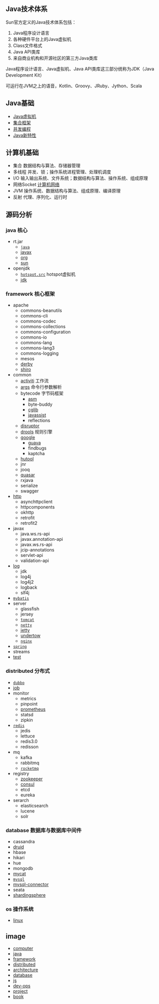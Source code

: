 ## Java技术体系
Sun官方定义的Java技术体系包括：
1. Java程序设计语言
2. 各种硬件平台上的Java虚拟机
3. Class文件格式
4. Java API类库
5. 来自商业机构和开源社区的第三方Java类库

Java程序设计语言、Java虚拟机、Java API类库这三部分统称为JDK（Java Development Kit）

可运行在JVM之上的语音，Kotlin、Groovy、JRuby、Jython、Scala

## Java基础
* [Java虚拟机](/docs/10-java/02-jvm.md)
* [集合框架](/docs/10-java/10-collection.md)
* [并发编程](/docs/10-java/50-concurrent.md)
* [Java新特性](/docs/10-java/blog/90-jdk-evolution.md)

## 计算机基础
* 集合 数据结构与算法、存储器管理
* 多线程 并发、锁；操作系统进程管理、处理机调度
* I/O 输入输出系统、文件系统；数据结构与算法、操作系统、组成原理
* 网络Socket [计算机网络](/docs/00-base/40-net.md)
* JVM 操作系统、数据结构与算法、组成原理、编译原理
* 反射 代理、序列化、运行时

## 源码分析

### java 核心
* rt.jar
  * [`java`](/docs/10-java/src/rt.jar.src/java/README.md)
  * [javax](/10-java/src/rt.jar.src/javax/README.md)
  * [org](/10-java/src/rt.jar.src/org/README.md)
  * [sun](/10-java/src/rt.jar.src/sun/README.md)
* openjdk
  * [`hotspot.src`](/10-java/src/openjdk/hotspot.src/README.md) hotspot虚拟机
  * [jdk](/10-java/src/openjdk/jdk/README.md)

### framework 核心框架
* apache
  * commons-beanutils
  * commons-cli
  * commons-codec
  * commons-collections
  * commons-configuration
  * commons-io
  * commons-lang
  * commons-lang3
  * commons-logging
  * mesos
  * [derby](/docs/20-framework/src/apache/derby/README.md)
  * [shiro](/docs/20-framework/src/apache/shiro/README.md)
* common
  * [activiti](/docs/20-framework/src/common/activiti/README.md) 工作流
  * [args](/docs/20-framework/src/common/args/README.md) 命令行参数解析
  * bytecode 字节码框架
    * [asm](/docs/20-framework/src/common/bytecode/asm/README.md)
    * byte-buddy
    * [cglib](/docs/20-framework/src/common/bytecode/cglib/README.md)
    * [javassist](/docs/20-framework/src/common/bytecode/javassist/README.md)
    * reflections
  * [disruptor](/docs/20-framework/src/common/disruptor/README.md)
  * [drools](/docs/20-framework/src/common/drools/README.md)  规则引擎
  * [google](/docs/20-framework/src/common/google/README.md)
    * [guava](/docs/20-framework/src/common/guava/README.md)
    * findbugs
    * kaptcha
  * [hutool](/docs/20-framework/src/common/hutool/README.md)
  * jnr
  * jooq
  * [quasar](/docs/20-framework/src/common/quasar/README.md)
  * rxjava
  * serialize
  * swagger
* [http](/docs/20-framework/src/http/README.md)
  * asynchttpclient
  * httpcomponents
  * okhttp
  * retrofit
  * retrofit2
* javax
  * java.ws.rs-api
  * javax.annotation-api
  * javax.ws.rs-api
  * jcip-annotations
  * servlet-api
  * validation-api
* [log](/docs/20-framework/src/log/README.md)
  * jdk
  * log4j
  * log4j2
  * logback
  * slf4j
* [`mybatis`](/docs/20-framework/src/mybatis/README.md)
* server
  * glassfish
  * jersey
  * [`tomcat`](/docs/20-framework/src/server/tomcat/README.md)
  * [`netty`](/docs/20-framework/src/server/netty/README.md)
  * [jetty](/docs/20-framework/src/server/jetty/README.md)
  * [undertow](/docs/20-framework/src/server/undertow/README.md)
  * [`nginx`](/docs/20-framework/src/server/nginx/README.md)
* [`spring`](/docs/20-framework/src/spring/README.md)
* streams
* [test](/docs/20-framework/src/test/README.md)
  
### distributed 分布式
* [`dubbo`](/docs/30-distributed/src/dubbo/README.md)
* [job](/docs/30-distributed/src/job/README.md)
* monitor
  * metrics
  * pinpoint
  * [prometheus](/docs/30-distributed/src/monitor/prometheus/README.md)
  * statsd
  * zipkin
* [`redis`](/docs/30-distributed/src/redis/README.md)
  * jedis
  * lettuce
  * redis3.0
  * redisson
* mq
  * kafka
  * rabbitmq
  * [`rocketmq`](/docs/30-distributed/src/rocketmq/README.md)
* registry
  * [zookeeper](/docs/30-distributed/src/registry/zookeeper/README.md)
  * [consul](/docs/30-distributed/src/registry/consul/README.md)
  * etcd
  * eureka
* serarch
  * elasticsearch
  * lucene
  * solr

### database 数据库与数据库中间件
* cassandra
* [druid](/docs/50-database/src/druid/README.md)
* hbase
* hikari
* hue
* mongodb
* [mycat](/docs/50-database/src/mycat/README.md)
* [`mysql`](/docs/50-database/src/mysql/README.md)
* [mysql-connector](/docs/50-database/src/mysql-connector/README.md)
* seata
* [shardingsphere](/docs/50-database/src/shardingsphere/README.md)

### os 操作系统
- [linux](/docs/00-base/src/linux/README.md)
 
## image
* [computer](/docs/00-base/99-image.md)  
* [java](/docs/10-java/99-image.md)  
* [framework](/docs/20-framework/99-image.md)
* [distributed](/docs/30-distributed/99-image.md)
* [architecture](/docs/40-architecture/99-image.md)
* [database](/docs/50-database/99-image.md)
* [js](/docs/60-js/99-image.md)
* [dev-ops](/docs/70-dev-ops/99-image.md)
* [project](/docs/80-project/99-image.md)
* [book](/docs/99-book/99-image.md)